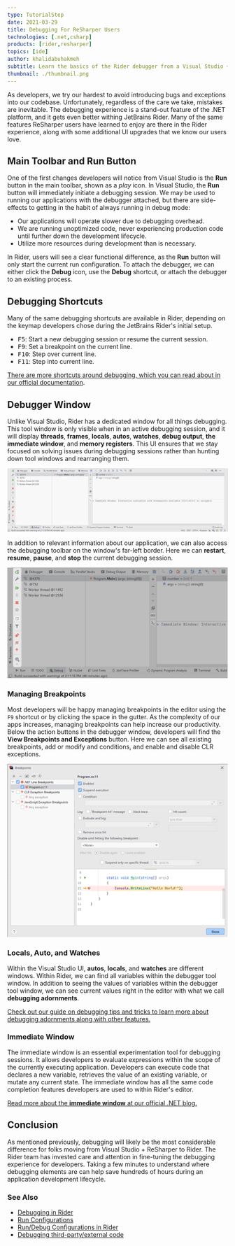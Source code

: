 ```yaml
---
type: TutorialStep
date: 2021-03-29
title: Debugging For ReSharper Users
technologies: [.net,csharp]
products: [rider,resharper]
topics: [ide]
author: khalidabuhakmeh
subtitle: Learn the basics of the Rider debugger from a Visual Studio + ReSharper user's perspective.
thumbnail: ./thumbnail.png
---
```


As developers, we try our hardest to avoid introducing bugs and exceptions into our codebase. Unfortunately, regardless of the care we take, mistakes are inevitable. The debugging experience is a stand-out feature of the .NET platform, and it gets even better withing JetBrains Rider. Many of the same features ReSharper users have learned to enjoy are there in the Rider experience, along with some additional UI upgrades that we know our users love.

## Main Toolbar and Run Button

One of the first changes developers will notice from Visual Studio is the **Run** button in the main toolbar, shown as a _play_ icon. In Visual Studio, the **Run** button will immediately initiate a debugging session. We may be used to running our applications with the debugger attached, but there are side-effects to getting in the habit of always running in debug mode:

- Our applications will operate slower due to debugging overhead.
- We are running unoptimized code, never experiencing production code until further down the development lifecycle.
- Utilize more resources during development than is necessary.

In Rider, users will see a clear functional difference, as the **Run** button will only start the current run configuration. To attach the debugger, we can either click the **Debug** icon, use the **Debug** shortcut, or attach the debugger to an existing process.

## Debugging Shortcuts

Many of the same debugging shortcuts are available in Rider, depending on the keymap developers chose during the JetBrains Rider's initial setup.

- <kbd>F5</kbd>: Start a new debugging session or resume the current session.
- <kbd>F9</kbd>: Set a breakpoint on the current line.
- <kbd>F10</kbd>: Step over current line.
- <kbd>F11</kbd>: Step into current line.

[There are more shortcuts around debugging, which you can read about in our official documentation](https://www.jetbrains.com/help/rider/Debugging_Code.html).

## Debugger Window

Unlike Visual Studio, Rider has a dedicated window for all things debugging. This tool window is only visible when in an active debugging session, and it will display **threads**, **frames**, **locals**, **autos**, **watches**, **debug output**, **the immediate window**, and **memory registers**. This UI ensures that we stay focused on solving issues during debugging sessions rather than hunting down tool windows and rearranging them.

![JetBrains Rider debugger tool window](./rider-debugger-tool-window.png)

In addition to relevant information about our application, we can also access the debugging toolbar on the window's far-left border. Here we can **restart**, **resume**, **pause**, and **stop** the current debugging session.

![JetBrains Rider debugger tool window's buttons](./rider-debugger-tool-window-buttons.png)

### Managing Breakpoints

Most developers will be happy managing breakpoints in the editor using the `F9` shortcut or by clicking the space in the gutter. As the complexity of our apps increases, managing breakpoints can help increase our productivity. Below the action buttons in the debugger window, developers will find the **View Breakpoints and Exceptions** button. Here we can see all existing breakpoints, add or modify and conditions, and enable and disable CLR exceptions.

![JetBrains Rider breakpoints tool window](./rider-breakpoints-window.png)

### Locals, Auto, and Watches

Within the Visual Studio UI, **autos**, **locals**, and **watches** are different windows. Within Rider, we can find all variables within the debugger tool window. In addition to seeing the values of variables within the debugger tool window, we can see current values right in the editor with what we call **debugging adornments**.

[Check out our guide on debugging tips and tricks to learn more about debugging adornments along with other features.](https://jetbrains.com/dotnet/guide/tutorials/rider-essentials/debugging/)

### Immediate Window

The immediate window is an essential experimentation tool for debugging sessions. It allows developers to evaluate expressions within the scope of the currently executing application.  Developers can execute code that declares a new variable, retrieves the value of an existing variable, or mutate any current state. The immediate window has all the same code completion features developers are used to within Rider's editor.

[Read more about the **immediate window** at our official .NET blog.](https://blog.jetbrains.com/dotnet/2020/10/15/immediate-window-interact-with-your-code-while-debugging-in-rider/)

## Conclusion

As mentioned previously, debugging will likely be the most considerable difference for folks moving from Visual Studio + ReSharper to Rider.  The Rider team has invested care and attention in fine-tuning the debugging experience for developers. Taking a few minutes to understand where debugging elements are can help save hundreds of hours during an application development lifecycle.

### See Also

- [Debugging in Rider](https://www.jetbrains.com/help/rider/Debugging_Code.html)
- [Run Configurations](https://www.jetbrains.com/help/rider/Run_Debug_Configuration.html)
- [Run/Debug Configurations in Rider](https://blog.jetbrains.com/dotnet/2017/08/23/rundebug-configurations-rider/)
- [Debugging third-party/external code](https://blog.jetbrains.com/dotnet/2017/12/20/debugging-third-party-code-rider/)
